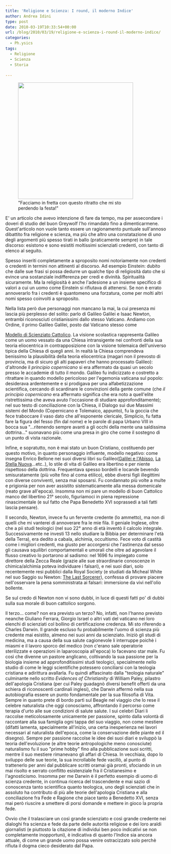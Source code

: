 ```yaml
---
title: 'Religione e Scienza: I round, il moderno Indice'
author: Andrea Idini
type: post
date: 2010-03-19T10:33:54+00:00
url: /blog/2010/03/19/religione-e-scienza-i-round-il-moderno-indice/
categories:
  - Ph.ysics
tags:
  - Religione
  - Scienza
  - Storia

---
```

<figure id="attachment_531" aria-describedby="caption-attachment-531" style="width: 360px" class="wp-caption alignleft"><a href="/wp-content/uploads/2010/03/galilei1.jpg" rel="lightbox[308]"><img class="size-full wp-image-531" title="Galilei" src="/wp-content/uploads/2010/03/galilei1.jpg" alt="" width="360" height="365" srcset="http://www.phme.it/wp-content/uploads/2010/03/galilei1.jpg 360w, http://www.phme.it/wp-content/uploads/2010/03/galilei1-295x300.jpg 295w" sizes="(max-width: 360px) 100vw, 360px" /></a><figcaption id="caption-attachment-531" class="wp-caption-text">"Facciamo in fretta con questo ritratto che mi sto perdendo la festa!"</figcaption></figure> 

E' un articolo che avevo intenzione di fare da tempo, ma per assecondare i doveri di studio del buon Greywolf l'ho rimandato fino a dimenticarmene. Quest'articolo non vuole tanto essere un ragionamento puntuale sull'annoso dibattito fra religione e scienza, ma più che altro una constatazione di uno degli argomenti più spesso tirati in ballo (praticamente sempre) in tale discorso: esistono e sono esistiti moltissimi scienziati credenti, con tanto di elenco al seguito.

Spesso inseriti completamente a sproposito nomi notoriamente non credenti o credenti in termini non attinenti al discorso. Ad esempio Einstein: dubito che dalle sue frasi si possa dedurre un qualche tipo di religiosità dato che si evince una sostanziale indifferenza per credi e divinità. Spiritualità sicuramente. Ma la religiosità è anche l'adesione a un insieme specifico di valori a cui un uomo come Einstein si rifiutava di attenersi. Se non è errato annoverarlo fra i credenti è quantomeno una forzatura, come per molti altri nomi spesso coinvolti a sproposito.

Nella lista però due personaggi non mancano la mai, la cui presenza mi lascia più perplesso del solito: parlo di Galileo Galilei e Isaac Newton, entrambi riconosciuti cristianissimi dallo stesso Vaticano. <!--more-->Andiamo con Ordine, il primo Galileo Galilei, posto dal Vaticano stesso come 

[Modello di Scienziato Cattolico][1]. La visione scolastica rappresenta Galileo come un uomo vessato da una Chiesa intransigente nei confronti della sua teoria eliocentrica in contrapposizione con la visione tolemaica dell'universo tipica della Chiesa di quegli anni. In realtà la Chiesa comprendeva benissimo la plausibilità della teoria eliocentrica (magari non il prevosto di provincia, ma di sicuro gli alti papaveri che hanno processato Galileo): d'altronde il _principio copernicano_ si era affermato da quasi un secolo presso le accademie di tutto il mondo. Galileo fu indicizzato e costretto a ritrattare in quando modello pericoloso per l'egemonia vaticana sul popolo: desiderava ardentemente e si prodigava per una alfabetizzazione scientifica, cercando di scardinare le convinzioni della gente comune (che _il principio copernicano_ era affermato significa che era noto a quell'elite ristrettissima che aveva avuto l'occasione di studiare approfonditamente); nel suo testo di conciliazione con la Chiesa, il Dialogo sui due Massimi sistemi del Mondo (Copernicano e Tolemaico, appunto), fu la goccia che fece traboccare il vaso dato che all'esponente clericale, Simplicio, fu fatta fare la figura del fesso (fin dal nome) e le parole di papa Urbano VIII in bocca sua "...ritenendo sempre avanti a gli occhi della mente una saldissima dottrina..." suonavano più come una presa in giro che come il sostegno di un punto di vista razionale.

Infine, e sopratutto, non è mai stato un buon Cristiano, costituendo per questo motivo, in quanto personaggio influente, modello negativo: come insegna Enrico Bellone nei suoi diversi libri su Galileo([Galilei e l'Abisso][2], [La Stella Nuova][3]...etc..), lo stile di vita di Galileo era libertino e per niente rispettoso della dottrina. Frequentava spesso bordelli e locande bevendo smisuratamente (più volte fino al coma etilico), ebbe diversi figli illegittimi con diverse conviventi, senza mai sposarsi. Fu condannato più volte a multe e prigionia per non aver assistito sistematicamente alla messa domenicale (reato grave all'epoca). Insomma non mi pare un modello di buon Cattolico manco del libertino 21° secolo, figuriamoci in piena repressione rinascimentale (e sul fatto che Papa Benedetto XVI soprassedi a tali fatti lascia pensare).

Il secondo, Newton, invece fu un fervente credente (lo ammetto), ma non di quelli che mi vanterei di annoverare fra le mie fila. Il geniale Inglese, oltre che a pii studi teologici (nel suo 22° anno di età inventò il calcolo integrale. Successivamente ne investì 13 nello studiare la Bibbia per determinare l'età della Terra), era dedito a cabala, alchimia, occultismo. Fece voto di castità come i migliori credenti, ma giusto per accorgersi che l'astinenza dal sesso gli causava squilibri comportamentali e umorali che oltre ad agevolare il flusso creativo lo portarono al sadismo: nel 1696 fu impiegato come direttore della Zecca Reale (grazie alle sue straordinarie conoscenze in chimica/alchimia poteva individuare i falsari), e nei suoi diari, solo recentemente resi pubblici dalla Royal Society (e studiati da Micheal White nel suo Saggio su Newton: [The Last Sorcerer][4]), confessa di provare piacere nell'osservare la pena somministrata ai falsari: immersione da vivi nell'olio bollente.

Se sul credo di Newton non vi sono dubbi, in luce di questi fatti po' di dubbi sulla sua morale di buon cattolico sorgono.

Il terzo... come? non era previsto un terzo? No, infatti, non l'hanno previsto neanche Giuliano Ferrara, Giorgio Israel o altri vati del vaticano nei loro elenchi di scienziati col bollino di certificazione credenza. Mi sto riferendo a Charles Darwin. Il grande escluso fu probabilmente l'uomo di scienza più credente mai esistito, almeno nei suoi anni da scienziato. Iniziò gli studi di medicina, ma a causa della sua salute cagionevole li interruppe poichè i miasmi e il lavoro sporco del medico (non c'erano sale operatorie sterilizzate e operazioni in laparoscopia all'epoca) lo facevano star male. Fu così che divenne un pastore anglicano, coltivando la sua passione per la biologia insieme ad approfonditissimi studi teologici, specialmente nello studio di come le leggi scientifiche potessero conciliarsi con la teologia cristiana e adirittura avallarla. Fu quindi affascinato dalla "teologia naturale" culminante nello scritto _Evidences of Christianity_ di William Paley, pilastro dell'apologia Cristiana (per cui Paley guadagnò diversi benefit offerti da una schiera di riconoscenti cardinali inglesi), che Darwin affermò nella sua autobiografia essere un punto fondamentale per la sua filosofia di Vita. Sempre in quanto prete di bordo partì sul Beagle nel viaggio che lo rese il celebre naturalista che oggi conosciamo, affrontando il percorso come terapia d'urto alle sue condizioni di salute salute. I sui celebri Diari li raccolse meticolosamente unicamente per passione, spinto dalla volontà di raccontare alla sua famiglia ogni tappa del suo viaggio, non come mestiere (difatti lamenta, specialmente all'inizio, una certa inesperienza nei lavori necessari al naturalista dell'epoca, come la conservazione delle piante ed il disegno). Sempre per passione raccolse le idee dei suoi diari e sviluppò la teoria dell'evoluzione (e altre teorie antropologiche meno conosciute) naturalismo fu il suo "prime hobby" fino alla pubblicazione suoi scritti, mentre il suo mestiere rimanevano gli affari di Chiesa. In vecchiaia, dopo lo sviluppo delle sue teorie, la sua incrollabile fede vacillò, al punto di trattenerlo per anni dal pubblicare scritti oramai già pronti, sfociando in un mai risolto e serrato conflitto esistenziale fra il Cristianesimo e l'agnosticismo. Insomma per me Darwin è il perfetto esempio di uomo di scienza credente, in continua ricerca del trascendente e mai sazio di conoscenza tanto scientifica quanto teologica, uno degli scienziati che in assoluto ha contributo di più alle teorie dell'apologia Cristiana e alla conciliazione fra Fede e Ragione che piace tanto a Benedetto XVI, senza mai però riuscire a smettere di porsi domande e mettere in gioco la propria fede.

Ovvio che il tralasciare un così grande scienziato e così grande credente nei dialoghi fra scienza e fede da parte delle autorità religiose e dei loro araldi giornalisti (e piuttosto la citazione di individui ben poco indicativi se non completamente inopportuni), è indicativa di quanto l'Indice sia ancora attuale, di come un grande uomo possa venire ostracizzato solo perchè rifiuta il dogma cieco desiderato dal Papa.

 [1]: http://212.77.1.245/news_services/bulletin/news/23274.php?index=23274&lang=it
 [2]: http://www.lafeltrinelli.it/products/9788875781347/Galilei_e_l%27abisso/Enrico_Bellone.html
 [3]: http://www.lafeltrinelli.it/products/9788806164690/La_stella_nuova_-_Evoluzione_e_caso_Galilei/Enrico_Bellone.html
 [4]: http://www.amazon.com/Isaac-Newton-Sorcerer-Helix-Books/dp/073820143X